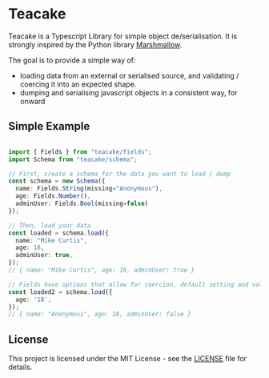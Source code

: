 # Teacake

Teacake is a Typescript Library for simple object de/serialisation. It is strongly inspired by the Python library [Marshmallow](https://github.com/marshmallow-code/marshmallow).

The goal is to provide a simple way of:
* loading data from an external or serialised source, and validating / coercing it into an expected shape.
* dumping and serialising javascript objects in a consistent way, for onward


## Simple Example

```typescript

import { Fields } from "teacake/fields";
import Schema from "teacake/schema";

// First, create a schema for the data you want to load / dump
const schema = new Schema({
  name: Fields.String(missing="Anonymous"),
  age: Fields.Number(),
  adminUser: Fields.Bool(missing=false)
});

// Then, load your data
const loaded = schema.load({
  name: "Mike Curtis",
  age: 18,
  adminUser: true,
});
// { name: "Mike Curtis", age: 18, adminUser: true }

// Fields have options that allow for coercion, default setting and validation
const loaded2 = schema.load({
  age: '18',
});
// { name: "Anonymous", age: 18, adminUser: false }
```

## License

This project is licensed under the MIT License - see the [LICENSE](https://github.com/michaelrccurtis/teacake/blob/master/LICENSE) file for details.
